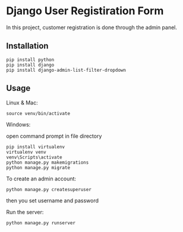 # Django User Registiration Form
In this project, customer registration is done through the admin panel.
## Installation
```
pip install python
pip install django
pip install django-admin-list-filter-dropdown
```

## Usage
Linux & Mac:

```source venv/bin/activate```

Windows:

open command prompt in file directory

```
pip install virtualenv
virtualenv venv
venv\Scripts\activate
python manage.py makemigrations
python manage.py migrate
```
To create an admin account:

```python manage.py createsuperuser```

then you set username and password

Run the server:

```python manage.py runserver```
